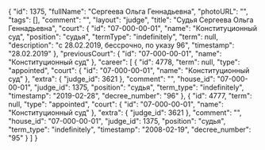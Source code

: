 {
    "id": 1375,
    "fullName": "Сергеева Ольга Геннадьевна",
    "photoURL": "",
    "tags": [],
    "comment": "",
    "layout": "judge",
    "title": "Судья Сергеева Ольга Геннадьевна",
    "court": {
        "id": "07-000-00-01",
        "name": "Конституционный суд",
        "position": "судья",
        "termType": "indefinitely",
        "term": null,
        "description": "c 28.02.2019, бессрочно, по указу 96",
        "timestamp": "28.02.2019"
    },
    "previousCourt": {
        "id": "07-000-00-01",
        "name": "Конституционный суд"
    },
    "career": [
        {
            "id": 4778,
            "term": null,
            "type": "appointed",
            "court": {
                "id": "07-000-00-01",
                "name": "Конституционный суд"
            },
            "extra": {
                "judge_id": 3621
            },
            "comment": "",
            "house_id": "07-000-00-01",
            "judge_id": 1375,
            "position": "судья",
            "term_type": "indefinitely",
            "timestamp": "2019-02-28",
            "decree_number": "96"
        },
        {
            "id": 4777,
            "term": null,
            "type": "appointed",
            "court": {
                "id": "07-000-00-01",
                "name": "Конституционный суд"
            },
            "extra": {
                "judge_id": 3621
            },
            "comment": "",
            "house_id": "07-000-00-01",
            "judge_id": 1375,
            "position": "судья",
            "term_type": "indefinitely",
            "timestamp": "2008-02-19",
            "decree_number": "95"
        }
    ]
}